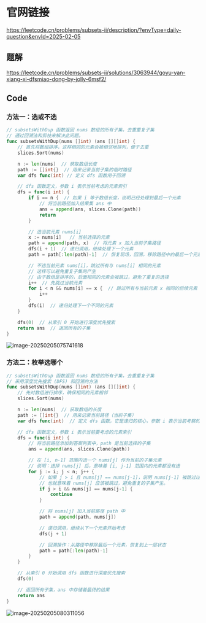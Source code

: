 # 官网链接

https://leetcode.cn/problems/subsets-ii/description/?envType=daily-question&envId=2025-02-05



## 题解

https://leetcode.cn/problems/subsets-ii/solutions/3063944/goyu-yan-xiang-xi-dfsmiao-dong-by-jolly-6msf2/

## Code

### 方法一：选或不选

```go
// subsetsWithDup 函数返回 nums 数组的所有子集，去重重复子集
// 通过回溯法和剪枝来解决此问题。
func subsetsWithDup(nums []int) (ans [][]int) {
    // 首先将数组排序，这样相同的元素会被相邻地排列，便于去重
    slices.Sort(nums)

    n := len(nums)  // 获取数组长度
    path := []int{}  // 用来记录当前子集的临时路径
    var dfs func(int) // 定义 dfs 函数用于回溯

    // dfs 函数定义，参数 i 表示当前考虑的元素索引
    dfs = func(i int) {
        if i == n {  // 如果 i 等于数组长度，说明已经处理到最后一个元素
            // 将当前路径加入结果集 ans 中
            ans = append(ans, slices.Clone(path))
            return
        }

        // 选当前元素 nums[i]
        x := nums[i]   // 当前选择的元素
        path = append(path, x)  // 将元素 x 加入当前子集路径
        dfs(i + 1)  // 递归调用，继续处理下一个元素
        path = path[:len(path)-1]  // 恢复现场，回溯，移除路径中的最后一个元素

        // 不选当前元素 nums[i]，跳过所有与 nums[i] 相同的元素
        // 这样可以避免重复子集的产生
        // 由于数组是排序的，后面相同的元素会被跳过，避免了重复的选择
        i++  // 先跳过当前元素
        for i < n && nums[i] == x {  // 跳过所有与当前元素 x 相同的后续元素
            i++
        }
        dfs(i)  // 递归处理下一个不同的元素
    }

    dfs(0)  // 从索引 0 开始进行深度优先搜索
    return ans  // 返回所有的子集
}

```



![image-20250205075741618](../../pic/image-20250205075741618.png)



### 方法二：枚举选哪个

```go
// subsetsWithDup 函数返回 nums 数组的所有子集，去重重复子集
// 采用深度优先搜索 (DFS) 和回溯的方法
func subsetsWithDup(nums []int) (ans [][]int) {
    // 先对数组进行排序，确保相同的元素相邻
    slices.Sort(nums)

    n := len(nums)  // 获取数组的长度
    path := []int{}  // 用来记录当前路径（当前子集）
    var dfs func(int)  // 定义 dfs 函数，它是递归的核心，参数 i 表示当前考察的元素下标

    // dfs 函数定义，参数 i 表示当前要考虑的元素索引
    dfs = func(i int) {
        // 将当前路径添加到答案列表中，path 是当前选择的子集
        ans = append(ans, slices.Clone(path))

        // 在 [i, n-1] 范围内选一个 nums[j] 作为当前的子集元素
        // 说明：选择 nums[j] 后，意味着 [i, j-1] 范围内的元素都没有选
        for j := i; j < n; j++ {
            // 如果 j > i 且 nums[j] == nums[j-1]，说明 nums[j-1] 被跳过过（未选），
            // 也就意味着 nums[j] 应该被跳过，避免重复的子集产生。
            if j > i && nums[j] == nums[j-1] {
                continue
            }

            // 将 nums[j] 加入当前路径 path 中
            path = append(path, nums[j])

            // 递归调用，继续从下一个元素开始考虑
            dfs(j + 1)

            // 回溯操作：从路径中移除最后一个元素，恢复到上一层状态
            path = path[:len(path)-1]
        }
    }

    // 从索引 0 开始调用 dfs 函数进行深度优先搜索
    dfs(0)

    // 返回所有子集，ans 中存储着最终的结果
    return ans
}

```

![image-20250205080311056](../../pic/image-20250205080311056.png)